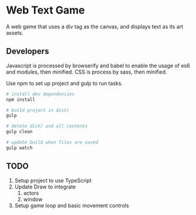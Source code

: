 # Web Text Game

A web game that uses a div tag as the canvas, and displays text
as its art assets.

## Developers

Javascript is processed by browserify and babel to enable the usage
of es6 and modules, then minified. CSS is process by sass, then minified.

Use npm to set up project and gulp to run tasks.

```bash
# install dev dependencies
npm install

# build project in dist/
gulp

# delete dist/ and all contents
gulp clean

# update build when files are saved
gulp watch
```

## TODO

1. Setup project to use TypeScript
2. Update Draw to integrate
    1. actors
    2. window
3. Setup game loop and basic movement controls